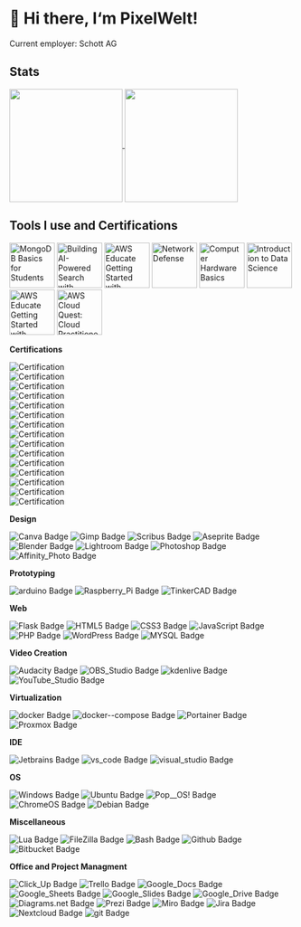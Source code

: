 # 👋 Hi there, I‘m PixelWelt!

Current employer: Schott AG
## Stats
<a href="https://github.com/anuraghazra/github-readme-stats">
  <img height=200 align="center" src="https://github-readme-stats.vercel.app/api?username=PixelWelt&show_icons=true&theme=highcontrast&include_all_commits=true" />
</a>
<a href="https://github.com/anuraghazra/convoychat" style="margin-top:10px;">
  <img height=200 align="center" src="https://github-readme-stats.vercel.app/api/top-langs/?username=PixelWelt&layout=compact&card_width=320&theme=highcontrast&exclude_repo=DeepSpaceMainzGameVault,simple-icons" />
</a>

## Tools I use and Certifications
<!--START_SECTION:badges-->
<a href="https://www.credly.com/badges/4c9b6c3f-fa9c-4f60-833f-d30d942c37fe" title="MongoDB Basics for Students"><img src="https://images.credly.com/size/80x80/images/08974f21-b24f-4a0e-be9d-4ae904907259/blob" alt="MongoDB Basics for Students" width="80" height="80"></a>
<a href="https://www.credly.com/badges/6a0dba74-ccb8-48eb-980d-c01aca628f82" title="Building AI-Powered Search with MongoDB Vector Search"><img src="https://images.credly.com/size/80x80/images/730e9c82-7869-4288-b580-9f8500a94465/blob" alt="Building AI-Powered Search with MongoDB Vector Search" width="80" height="80"></a>
<a href="https://www.credly.com/badges/0723ccd0-bd57-402f-bcdf-fc9f8fccd5c8" title="AWS Educate Getting Started with Databases - Training Badge"><img src="https://images.credly.com/size/80x80/images/a08cf90b-9838-4f6c-82bd-8db85fb89dd5/blob" alt="AWS Educate Getting Started with Databases - Training Badge" width="80" height="80"></a>
<a href="https://www.credly.com/badges/ed7e25a1-f7eb-47f7-a1b1-cd8d4b9d78e0" title="Network Defense"><img src="https://images.credly.com/size/80x80/images/51526f76-711b-4caf-b04d-27f89512b112/NetworkDefense_v1_091721.png" alt="Network Defense" width="80" height="80"></a>
<a href="https://www.credly.com/badges/3ffe6c81-6811-4a64-acef-2d8a7cfc6553" title="Computer Hardware Basics"><img src="https://images.credly.com/size/80x80/images/19e742ef-13be-4d26-87ed-ac8f5fd0643c/image.png" alt="Computer Hardware Basics" width="80" height="80"></a>
<a href="https://www.credly.com/badges/98261e93-6ea9-4809-a512-f01397ea34a2" title="Introduction to Data Science"><img src="https://images.credly.com/size/80x80/images/b38a42e0-dc58-4ce2-b6c0-28d978e8aaad/image.png" alt="Introduction to Data Science" width="80" height="80"></a>
<a href="https://www.credly.com/badges/375dd2e2-46bb-48fa-80c7-fdd7a6264354" title="AWS Educate Getting Started with Storage - Training Badge"><img src="https://images.credly.com/size/80x80/images/3b1b42e6-dfc2-492b-90df-8058096cb93d/blob" alt="AWS Educate Getting Started with Storage - Training Badge" width="80" height="80"></a>
<a href="https://www.credly.com/badges/ca273339-0185-4726-8f6d-0138a16b7991" title="AWS Cloud Quest: Cloud Practitioner - Training Badge"><img src="https://images.credly.com/size/80x80/images/30816e43-2550-4e1c-be22-3f03c5573bb9/blob" alt="AWS Cloud Quest: Cloud Practitioner - Training Badge" width="80" height="80"></a>
<!--END_SECTION:badges-->
**Certifications**
<!-- CERTIFICATIONS -->
![Certification](https://img.shields.io/badge/Certification-aws_Accessibility_Audit-brightgreen) <br>
![Certification](https://img.shields.io/badge/Certification-Introduction_to_AWS_Service_Catalog-brightgreen) <br>
![Certification](https://img.shields.io/badge/Certification-Introduction_to_AWS_Organizations-brightgreen) <br>
![Certification](https://img.shields.io/badge/Certification-Exam_Readiness_AWS_Certified_Solutions_Architect_Associate-brightgreen) <br>
![Certification](https://img.shields.io/badge/Certification-Docker_Abschlussbescheinigung-brightgreen) <br>
![Certification](https://img.shields.io/badge/Certification-Codecademy_bash_Scripting-brightgreen) <br>
![Certification](https://img.shields.io/badge/Certification-Codecademy_Regex-brightgreen) <br>
![Certification](https://img.shields.io/badge/Certification-Codecademy_CLI-brightgreen) <br>
![Certification](https://img.shields.io/badge/Certification-Codecademy_BlockChain-brightgreen) <br>
![Certification](https://img.shields.io/badge/Certification-Blender-brightgreen) <br>
![Certification](https://img.shields.io/badge/Certification-AWS_Well_Architected-brightgreen) <br>
![Certification](https://img.shields.io/badge/Certification-AWS_Shared_Responsibility_Model-brightgreen) <br>
![Certification](https://img.shields.io/badge/Certification-AWS_Messaging_Services_Overview-brightgreen) <br>
![Certification](https://img.shields.io/badge/Certification-AWS_Development_Tools_Services_Overview-brightgreen) <br>
![Certification](https://img.shields.io/badge/Certification-AWS_Billing_and_Cost_Management-brightgreen) <br>
<!-- END CERTIFICATIONS -->
**Design**
<!-- Design -->
![Canva Badge](https://img.shields.io/badge/Canva-534CEA?style=flat&logo=canva&labelColor=428DC3)
![Gimp Badge](https://img.shields.io/badge/Gimp-595342?style=flat&logo=gimp&labelColor=595342)
![Scribus Badge](https://img.shields.io/badge/Scribus-428DC3?style=flat&logo=scribus&labelColor=428DC3)
![Aseprite Badge](https://img.shields.io/badge/Aseprite-A6B4BD?style=flat&logo=aseprite&labelColor=white)
![Blender Badge](https://img.shields.io/badge/Blender-F4792A?style=flat&logo=blender&labelColor=white)
![Lightroom Badge](https://img.shields.io/badge/Lightroom-2EA8FF?style=flat&logo=lightroom&labelColor=white)
![Photoshop Badge](https://img.shields.io/badge/Photoshop-2EA8FF?style=flat&logo=photoshop&labelColor=white)
![Affinity_Photo Badge](https://img.shields.io/badge/Affinity_Photo-000000?style=flat&logo=affinity-photo&labelColor=7D4DD2)
<!-- END DESIGN -->

**Prototyping**
<!-- Prototyping -->
![arduino Badge](https://img.shields.io/badge/arduino-A6B4BD?style=flat&logo=arduino&labelColor=00979D)
![Raspberry_Pi Badge](https://img.shields.io/badge/Raspberry_Pi-A6B4BD?style=flat&logo=raspberry-pi&labelColor=A22846)
![TinkerCAD Badge](https://img.shields.io/badge/TinkerCAD-A6B4BD?style=flat&logo=tinkercad&labelColor=00979D)
<!-- END Prototyping -->

**Web**
<!-- Web -->
![Flask Badge](https://img.shields.io/badge/Flask-A6B4BD?style=flat&logo=flask&labelColor=000000)
![HTML5 Badge](https://img.shields.io/badge/HTML5-A6B4BD?style=flat&logo=html5&labelColor=white)
![CSS3 Badge](https://img.shields.io/badge/CSS3-white?style=flat&logo=css3&labelColor=428DC3)
![JavaScript Badge](https://img.shields.io/badge/JavaScript-F7DF1E?style=flat&logo=javascript&labelColor=black)
![PHP Badge](https://img.shields.io/badge/PHP-777BB4?style=flat&logo=php&labelColor=white)
![WordPress Badge](https://img.shields.io/badge/WordPress-white?style=flat&logo=wordpress&labelColor=21759B)
![MYSQL Badge](https://img.shields.io/badge/MYSQL-4479A1?style=flat&logo=mysql&labelColor=white)
<!-- END Web -->

**Video Creation**
<!-- Video -->
![Audacity Badge](https://img.shields.io/badge/Audacity-428DC3?style=flat&logo=audacity&labelColor=A6B4BD)
![OBS_Studio Badge](https://img.shields.io/badge/OBS_Studio-white?style=flat&logo=obs-studio&labelColor=534CEA)
![kdenlive Badge](https://img.shields.io/badge/kdenlive-428DC3?style=flat&logo=kdenlive&labelColor=white)
![YouTube_Studio Badge](https://img.shields.io/badge/YouTube_Studio-white?style=flat&logo=youtube-studio&labelColor=FF0000)
<!-- END Video -->

**Virtualization**
<!-- Virtualization -->
![docker Badge](https://img.shields.io/badge/docker-428DC3?style=flat&logo=docker&labelColor=white)
![docker--compose Badge](https://img.shields.io/badge/docker--compose-428DC3?style=flat&logo=docker&labelColor=white)
![Portainer Badge](https://img.shields.io/badge/Portainer-428DC3?style=flat&logo=portainer&labelColor=white)
![Proxmox Badge](https://img.shields.io/badge/Proxmox-428DC3?style=flat&logo=proxmox&labelColor=white)
<!-- END Virtualization -->

**IDE**
<!-- IDE -->
![Jetbrains Badge](https://img.shields.io/badge/Jetbrains-A6B4BD?style=flat&logo=jetbrains&labelColor=000000)
![vs_code Badge](https://img.shields.io/badge/vs_code-A6B4BD?style=flat&logo=vs-code&labelColor=007ACC)
![visual_studio Badge](https://img.shields.io/badge/visual_studio-A6B4BD?style=flat&logo=visual-studio&labelColor=5C2D91)
<!-- END IDE -->

**OS**
<!-- OS -->
![Windows Badge](https://img.shields.io/badge/Windows-A6B4BD?style=flat&logo=windows&labelColor=0078D7)
![Ubuntu Badge](https://img.shields.io/badge/Ubuntu-E95420?style=flat&logo=ubuntu&labelColor=A6B4BD)
![Pop__OS! Badge](https://img.shields.io/badge/Pop__OS!-A6B4BD?style=flat&logo=pop-os&labelColor=48B9C7)
![ChromeOS Badge](https://img.shields.io/badge/ChromeOS-A6B4BD?style=flat&logo=chromeos&labelColor=4285F4)
![Debian Badge](https://img.shields.io/badge/Debian-A6B4BD?style=flat&logo=debian&labelColor=A80030)
<!-- END OS -->

**Miscellaneous**
<!-- Misc -->
![Lua Badge](https://img.shields.io/badge/Lua-A6B4BD?style=flat&logo=lua&labelColor=2C2D72)
![FileZilla Badge](https://img.shields.io/badge/FileZilla-A6B4BD?style=flat&logo=filezilla&labelColor=BF0000)
![Bash Badge](https://img.shields.io/badge/Bash-A6B4BD?style=flat&logo=bash&labelColor=4EAA25)
![Github Badge](https://img.shields.io/badge/Github-A6B4BD?style=flat&logo=github&labelColor=24292E)
![Bitbucket Badge](https://img.shields.io/badge/Bitbucket-A6B4BD?style=flat&logo=bitbucket&labelColor=0052CC)
<!-- END Misc -->

**Office and Project Managment**
<!-- Management -->
![Click_Up Badge](https://img.shields.io/badge/Click_Up-7D4DD2?style=flat&logo=clickup&labelColor=A6B4BD)
![Trello Badge](https://img.shields.io/badge/Trello-A6B4BD?style=flat&logo=trello&labelColor=0079BF)
![Google_Docs Badge](https://img.shields.io/badge/Google_Docs-4285F4?style=flat&logo=google-docs&labelColor=white)
![Google_Sheets Badge](https://img.shields.io/badge/Google_Sheets-34A853?style=flat&logo=google-sheets&labelColor=white)
![Google_Slides Badge](https://img.shields.io/badge/Google_Slides-A6B4BD?style=flat&logo=google-slides&labelColor=white)
![Google_Drive Badge](https://img.shields.io/badge/Google_Drive-4285F4?style=flat&logo=google-drive&labelColor=white)
![Diagrams.net Badge](https://img.shields.io/badge/Diagrams.net-A6B4BD?style=flat&logo=diagramsdotnet&labelColor=white)
![Prezi Badge](https://img.shields.io/badge/Prezi-4285F4?style=flat&logo=prezi&labelColor=white)
![Miro Badge](https://img.shields.io/badge/Miro-A6B4BD?style=flat&logo=miro&labelColor=333D4E)
![Jira Badge](https://img.shields.io/badge/Jira-A6B4BD?style=flat&logo=jira&labelColor=0052CC)
![Nextcloud Badge](https://img.shields.io/badge/Nextcloud-A6B4BD?style=flat&logo=nextcloud&labelColor=0082C9)
![git Badge](https://img.shields.io/badge/git-F05032?style=flat&logo=git&labelColor=A6B4BD)
<!-- END Management -->

